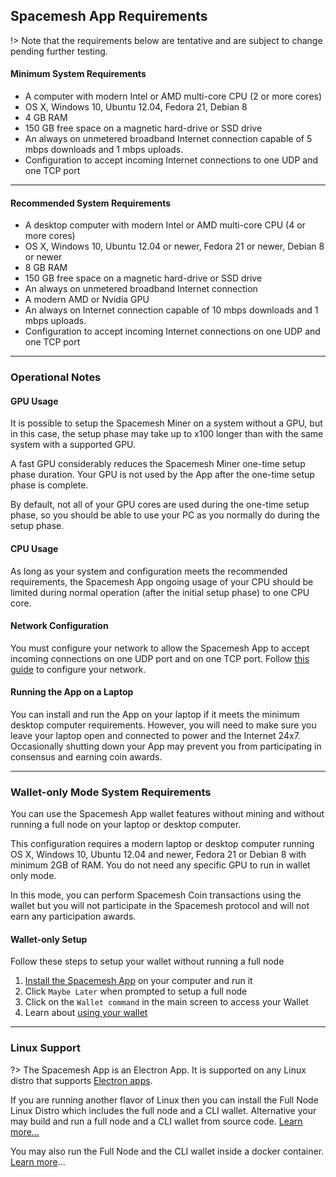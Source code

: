 ## Spacemesh App Requirements

!> Note that the requirements below are tentative and are subject to change pending further testing.

#### Minimum System Requirements

- A computer with modern Intel or AMD multi-core CPU (2 or more cores)
- OS X, Windows 10, Ubuntu 12.04, Fedora 21, Debian 8
- 4 GB RAM
- 150 GB free space on a magnetic hard-drive or SSD drive
- An always on unmetered broadband Internet connection capable of 5 mbps downloads and 1 mbps uploads.
- Configuration to accept incoming Internet connections to one UDP and one TCP port

---

#### Recommended System Requirements

- A desktop computer with modern Intel or AMD multi-core CPU (4 or more cores)
- OS X, Windows 10, Ubuntu 12.04 or newer, Fedora 21 or newer, Debian 8 or newer
- 8 GB RAM
- 150 GB free space on a magnetic hard-drive or SSD drive
- An always on unmetered broadband Internet connection
- A modern AMD or Nvidia GPU
- An always on Internet connection capable of 10 mbps downloads and 1 mbps uploads.
- Configuration to accept incoming Internet connections on one UDP and one TCP port

---

### Operational Notes

#### GPU Usage

It is possible to setup the Spacemesh Miner on a system without a GPU, but in this case, the setup phase may take up to x100 longer than with the same system with a supported GPU.

A fast GPU considerably reduces the Spacemesh Miner one-time setup phase duration. Your GPU is not used by the App after the one-time setup phase is complete.

By default, not all of your GPU cores are used during the one-time setup phase, so you should be able to use your PC as you normally do during the setup phase.


#### CPU Usage
As long as your system and configuration meets the recommended  requirements, the Spacemesh App ongoing usage of your CPU should be limited during normal operation (after the initial setup phase) to one CPU core.

#### Network Configuration
You must configure your network to allow the Spacemesh App to accept incoming connections on one UDP port and on one TCP port. Follow [this guide](netconfig.md) to configure your network.

#### Running the App on a Laptop
You can install and run the App on your laptop if it meets the minimum desktop computer requirements. However, you will need to make sure you leave your laptop open and connected to power and the Internet 24x7. Occasionally shutting down your App may prevent you from participating in consensus and earning coin awards.

---

### Wallet-only Mode System Requirements

You can use the Spacemesh App wallet features without mining and without running a full node on your laptop or desktop computer.

This configuration requires a modern laptop or desktop computer running OS X, Windows 10, Ubuntu 12.04 and newer, Fedora 21 or Debian 8 with minimum 2GB of RAM. You do not need any specific GPU to run in wallet only mode.

In this mode, you can perform Spacemesh Coin transactions using the wallet but you will not participate in the Spacemesh protocol and will not earn any participation awards.

#### Wallet-only Setup
Follow these steps to setup your wallet without running a full node
1. [Install the Spacemesh App](guide/install.md) on your computer and run it
2. Click `Maybe Later` when prompted to setup a full node
3. Click on the `Wallet command` in the main screen to access your Wallet
4. Learn about [using your wallet](wallet.md)
---

### Linux Support
?> The Spacemesh App is an Electron App. It is supported on any Linux distro that supports [Electron apps](https://electronjs.org/docs/tutorial/support).

If you are running another flavor of Linux then you can install the Full Node Linux Distro which includes the full node and a CLI wallet. Alternative your may build and run a full node and a CLI wallet from source code. [Learn more...](linux.md)

You may also run the Full Node and the CLI wallet inside a docker container. [Learn more](docker.md)...
